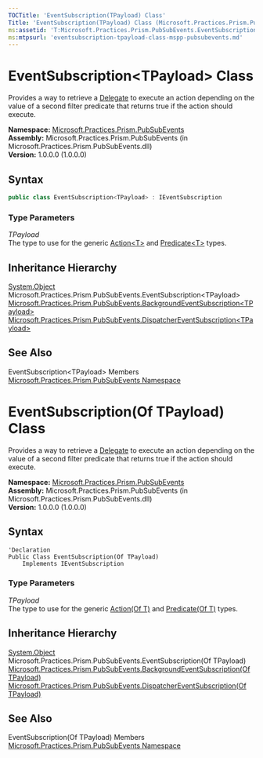 ```yaml
---
TOCTitle: 'EventSubscription(TPayload) Class'
Title: 'EventSubscription(TPayload) Class (Microsoft.Practices.Prism.PubSubEvents)'
ms:assetid: 'T:Microsoft.Practices.Prism.PubSubEvents.EventSubscription\`1'
ms:mtpsurl: 'eventsubscription-tpayload-class-mspp-pubsubevents.md'
---
```



# EventSubscription&lt;TPayload&gt; Class

Provides a way to retrieve a [Delegate](http://msdn.microsoft.com/en-us/library/y22acf51) to execute an action depending on the value of a second filter predicate that returns true if the action should execute.

**Namespace:** [Microsoft.Practices.Prism.PubSubEvents](/patterns-practices/reference/mspp-pubsubevents-namespace)  
**Assembly:** Microsoft.Practices.Prism.PubSubEvents (in Microsoft.Practices.Prism.PubSubEvents.dll)  
**Version:** 1.0.0.0 (1.0.0.0)


## Syntax

```C#
public class EventSubscription<TPayload> : IEventSubscription

```

### Type Parameters

*TPayload*<br/>
The type to use for the generic [Action&lt;T&gt;](http://msdn.microsoft.com/en-us/library/018hxwa8) and [Predicate&lt;T&gt;](http://msdn.microsoft.com/en-us/library/bfcke1bz) types.

## Inheritance Hierarchy

[System.Object](http://msdn.microsoft.com/en-us/library/e5kfa45b)<br/>
Microsoft.Practices.Prism.PubSubEvents.EventSubscription&lt;TPayload&gt;<br/>
[Microsoft.Practices.Prism.PubSubEvents.BackgroundEventSubscription&lt;TPayload&gt;](/patterns-practices/reference/backgroundeventsubscription-tpayload-class-mspp-pubsubevents)<br/>
[Microsoft.Practices.Prism.PubSubEvents.DispatcherEventSubscription&lt;TPayload&gt;](/patterns-practices/reference/dispatchereventsubscription-tpayload-class-mspp-pubsubevents)

## See Also

EventSubscription&lt;TPayload&gt; Members<br/>
[Microsoft.Practices.Prism.PubSubEvents Namespace](/patterns-practices/reference/mspp-pubsubevents-namespace)

# EventSubscription(Of TPayload) Class

Provides a way to retrieve a [Delegate](http://msdn.microsoft.com/en-us/library/y22acf51) to execute an action depending on the value of a second filter predicate that returns true if the action should execute.

**Namespace:** [Microsoft.Practices.Prism.PubSubEvents](/patterns-practices/reference/mspp-pubsubevents-namespace)  
**Assembly:** Microsoft.Practices.Prism.PubSubEvents (in Microsoft.Practices.Prism.PubSubEvents.dll)  
**Version:** 1.0.0.0 (1.0.0.0)


## Syntax

```VB
'Declaration
Public Class EventSubscription(Of TPayload)
	Implements IEventSubscription
```
### Type Parameters

*TPayload*<br/>
The type to use for the generic [Action(Of T)](http://msdn.microsoft.com/en-us/library/018hxwa8) and [Predicate(Of T)](http://msdn.microsoft.com/en-us/library/bfcke1bz) types.

## Inheritance Hierarchy

[System.Object](http://msdn.microsoft.com/en-us/library/e5kfa45b)<br/>
Microsoft.Practices.Prism.PubSubEvents.EventSubscription(Of TPayload)<br/>
[Microsoft.Practices.Prism.PubSubEvents.BackgroundEventSubscription(Of TPayload)](/patterns-practices/reference/backgroundeventsubscription-tpayload-class-mspp-pubsubevents)<br/>
[Microsoft.Practices.Prism.PubSubEvents.DispatcherEventSubscription(Of TPayload)](/patterns-practices/reference/dispatchereventsubscription-tpayload-class-mspp-pubsubevents)

## See Also

EventSubscription(Of TPayload) Members<br/>
[Microsoft.Practices.Prism.PubSubEvents Namespace](/patterns-practices/reference/mspp-pubsubevents-namespace)